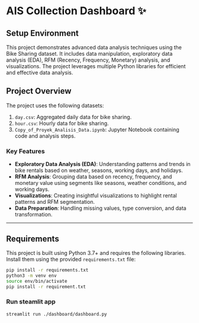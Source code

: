 # AIS Collection Dashboard ✨

## Setup Environment

This project demonstrates advanced data analysis techniques using the Bike Sharing dataset. It includes data manipulation, exploratory data analysis (EDA), RFM (Recency, Frequency, Monetary) analysis, and visualizations. The project leverages multiple Python libraries for efficient and effective data analysis.

## Project Overview

The project uses the following datasets:
1. `day.csv`: Aggregated daily data for bike sharing.
2. `hour.csv`: Hourly data for bike sharing.
3. `Copy_of_Proyek_Analisis_Data.ipynb`: Jupyter Notebook containing code and analysis steps.

### Key Features
- **Exploratory Data Analysis (EDA)**: Understanding patterns and trends in bike rentals based on weather, seasons, working days, and holidays.
- **RFM Analysis**: Grouping data based on recency, frequency, and monetary value using segments like seasons, weather conditions, and working days.
- **Visualizations**: Creating insightful visualizations to highlight rental patterns and RFM segmentation.
- **Data Preparation**: Handling missing values, type conversion, and data transformation.

---

## Requirements

This project is built using Python 3.7+ and requires the following libraries. Install them using the provided `requirements.txt` file:

```bash
pip install -r requirements.txt
python3 -m venv env
source env/bin/activate
pip install -r requirement.txt
```

### Run steamlit app

```
streamlit run ./dashboard/dashboard.py
```
